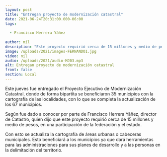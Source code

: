 ```yaml
---
layout: post
title: "Entregan proyecto de modernización catastral"
date: 2021-06-24T20:31:00.000-06:00
tags:
  
  - Francisco Herrera Yáñez
  
author: nil
description: "Este proyecto requirió cerca de 15 millones y medio de pesos."
image: /uploads/2021/images-FERNANDO1.jpg
video: nil
audio: /uploads/2021/audio-MJ03.mp3
alt: Entregan proyecto de modernización catastral
front: false
section: Local
---
```


Este jueves fue entregado el Proyecto Ejecutivo de Modernización Catastral, donde de forma bipartita se beneficiaron 35 municipios con la cartografía de las localidades, con lo que se completa la actualización de los 67 municipios.

Según fue dado a conocer por parte de Francisco Herrera Yáñez, director de Catastro, quien dijo que este proyecto requirió cerca de 15 millones y medio de pesos, en una participación de la federación y el estado.

Con esto se actualiza la cartografía de áreas urbanas o cabeceras municipales. Esto beneficiará a los municipios ya que dará herramientas para las administraciones para sus planes de desarrollo y a las personas en la delimitación del territorio.
